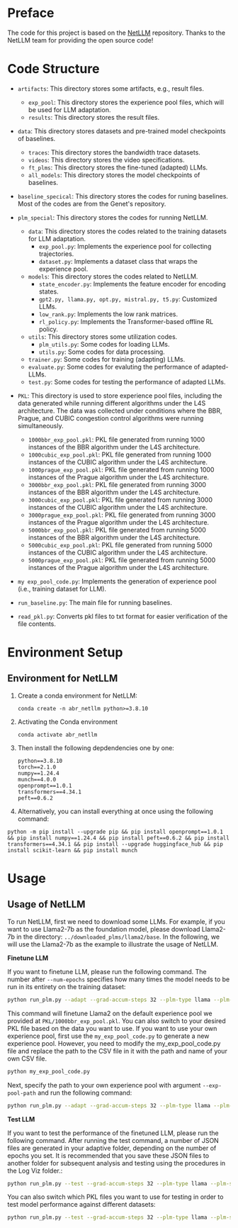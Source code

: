 # Preface
The code for this project is based on the [NetLLM](https://github.com/duowuyms/NetLLM) repository. Thanks to the NetLLM team for providing the open source code!

# Code Structure
- `artifacts`: This directory stores some artifacts, e.g., result files.
   - `exp_pool`: This directory stores the experience pool files, which will be used for LLM adaptation.
   - `results`: This directory stores the result files.

- `data`: This directory stores datasets and pre-trained model checkpoints of baselines.
   - `traces`: This directory stores the bandwidth trace datasets.
   - `videos`: This directory stores the video specifications.
   - `ft_plms`: This directory stores the fine-tuned (adapted) LLMs.
   - `all_models`: This directory stores the model checkpoints of baselines.

- `baseline_specical`: This directory stores the codes for runing baselines. Most of the codes are from the Genet's repository.
- `plm_special`: This directory stores the codes for running NetLLM.
   - `data`: This directory stores the codes related to the training datasets for LLM adaptation.
      - `exp_pool.py`: Implements the experience pool for collecting trajectories.
      - `dataset.py`: Implements a dataset class that wraps the experience pool.
    - `models`: This directory stores the codes related to NetLLM.
      - `state_encoder.py`: Implements the feature encoder for encoding states.
      - `gpt2.py, llama.py, opt.py, mistral.py, t5.py`: Customized LLMs.
      - `low_rank.py`: Implements the low rank matrices.
      - `rl_policy.py`: Implements the Transformer-based offline RL policy.
    - `utils`: This directory stores some utilization codes.
      - `plm_utils.py`: Some codes for loading LLMs.
      - `utils.py`: Some codes for data processing.
    - `trainer.py`: Some codes for training (adapting) LLMs. 
    - `evaluate.py`: Some codes for evaluting the performance of adapted-LLMs.
    - `test.py`: Some codes for testing the performance of adapted LLMs.

- `PKL`: This directory is used to store experience pool files, including the data generated while running different algorithms under the L4S architecture.
   The data was collected under conditions where the BBR, Prague, and CUBIC congestion control algorithms were running simultaneously.
   - `1000bbr_exp_pool.pkl`: PKL file generated from running 1000 instances of the BBR algorithm under the L4S architecture.
   - `1000cubic_exp_pool.pkl`: PKL file generated from running 1000 instances of the CUBIC algorithm under the L4S architecture.
   - `1000prague_exp_pool.pkl`: PKL file generated from running 1000 instances of the Prague algorithm under the L4S architecture.
   - `3000bbr_exp_pool.pkl`: PKL file generated from running 3000 instances of the BBR algorithm under the L4S architecture.
   - `3000cubic_exp_pool.pkl`: PKL file generated from running 3000 instances of the CUBIC algorithm under the L4S architecture.
   - `3000prague_exp_pool.pkl`: PKL file generated from running 3000 instances of the Prague algorithm under the L4S architecture.
   - `5000bbr_exp_pool.pkl`: PKL file generated from running 5000 instances of the BBR algorithm under the L4S architecture.
   - `5000cubic_exp_pool.pkl`: PKL file generated from running 5000 instances of the CUBIC algorithm under the L4S architecture.
   - `5000prague_exp_pool.pkl`: PKL file generated from running 5000 instances of the Prague algorithm under the L4S architecture.

- `my exp_pool_code.py`: Implements the generation of experience pool (i.e., training dataset for LLM).
- `run_baseline.py`: The main file for running baselines. 
- `read_pkl.py`: Converts pkl files to txt format for easier verification of the file contents.

# Environment Setup
## Environment for NetLLM
1. Create a conda environment for NetLLM:

   `conda create -n abr_netllm python>=3.8.10`

2. Activating the Conda environment
   ```
   conda activate abr_netllm
   ```

3. Then install the following depdendencies one by one:

   ```
   python==3.8.10
   torch==2.1.0
   numpy==1.24.4
   munch==4.0.0
   openprompt==1.0.1
   transformers==4.34.1
   peft==0.6.2
   ```

4. Alternatively, you can install everything at once using the following command:

```
python -m pip install --upgrade pip && pip install openprompt==1.0.1 && pip install numpy==1.24.4 && pip install peft==0.6.2 && pip install transformers==4.34.1 && pip install --upgrade huggingface_hub && pip install scikit-learn && pip install munch
```

# Usage
## Usage of NetLLM
To run NetLLM, first we need to download some LLMs. For example, if you want to use Llama2-7b as the foundation model, please download Llama2-7b in the directory: `../downloaded_plms/llama2/base`. In the following, we will use the Llama2-7b as the example to illustrate the usage of NetLLM.

**Finetune LLM**

If you want to finetune LLM, please run the following command. The number after `--num-epochs` specifies how many times the model needs to be run in its entirety on the training dataset:
```sh
python run_plm.py --adapt --grad-accum-steps 32 --plm-type llama --plm-size base --rank 128 --device cuda:0 --device-out cuda:1 --lr 0.0001 --warmup-steps 2000 --num-epochs 20 --eval-per-epoch 2 --exp-pool-path ./PKL/1000bbr_exp_pool.pkl 
```
This command will finetune Llama2 on the default experience pool we provided at `PKL/1000bbr_exp_pool.pkl`. You can also switch to your desired PKL file based on the data you want to use.
If you want to use your own experience pool, first use the `my_exp_pool_code.py` to generate a new experience pool. However, you need to modify the my_exp_pool_code.py file and replace the path to the CSV file in it with the path and name of your own CSV file.
```sh
python my_exp_pool_code.py
```
Next, specify the path to your own experience pool with argument `--exp-pool-path` and run the following command:
```sh
python run_plm.py --adapt --grad-accum-steps 32 --plm-type llama --plm-size base --rank 128 --device cuda:0 --device-out cuda:1 --lr 0.0001 --warmup-steps 2000 --num-epochs 20 --eval-per-epoch 2 --exp-pool-path your_exp_pool_path
```

**Test LLM**

If you want to test the performance of the finetuned LLM, please run the following command. After running the test command, a number of JSON files are generated in your adaptive folder, depending on the number of epochs you set. It is recommended that you save these JSON files to another folder for subsequent analysis and testing using the procedures in the Log Viz folder.:
```sh
python run_plm.py --test --grad-accum-steps 32 --plm-type llama --plm-size base --rank 128 --device cuda:0 --device-out cuda:1 --lr 0.0001 --warmup-steps 2000 --num-epochs 20 --eval-per-epoch 2 --exp-pool-path ./PKL/1000bbr_exp_pool.pkl
```

You can also switch which PKL files you want to use for testing in order to test model performance against different datasets:
```sh
python run_plm.py --test --grad-accum-steps 32 --plm-type llama --plm-size base --rank 128 --device cuda:0 --device-out cuda:1 --lr 0.0001 --warmup-steps 2000 --num-epochs 20 --eval-per-epoch 2 --exp-pool-path your_exp_pool_path
```





